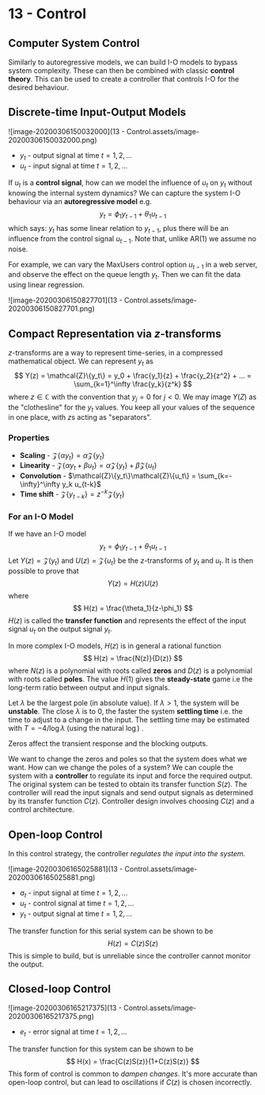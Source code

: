 # 13 - Control

## Computer System Control

Similarly to autoregressive models, we can build I-O models to bypass system complexity. These can then be combined with classic **control theory**. This can be used to create a controller that controls I-O for the desired behaviour.

## Discrete-time Input-Output Models

![image-20200306150032000](13 - Control.assets/image-20200306150032000.png)

- $y_t$ - output signal at time $t=1,2,...$
- $u_t$ - input signal at time $t = 1,2,...$

If $u_t$ is a **control signal**, how can we model the influence of $u_t$ on $y_t$ without knowing the internal system dynamics? We can capture the system I-O behaviour via an **autoregressive model** e.g.
$$
y_t = \phi_1 y_{t-1} + \theta_1 u_{t-1}
$$
which says: $y_t$ has some linear relation to $y_{t-1}$, plus there will be an influence from the control signal $u_{t-1}$. Note that, unlike AR(1) we assume no noise.

For example, we can vary the MaxUsers control option $u_{t-1}$ in a web server, and observe the effect on the queue length $y_t$. Then we can fit the data using linear regression.

![image-20200306150827701](13 - Control.assets/image-20200306150827701.png)

## Compact Representation via $z$-transforms

$z$-transforms are a way to represent time-series, in a compressed mathematical object. We can represent $y_t$ as 
$$
Y(z) = \mathcal{Z}\{y_t\} = y_0 + \frac{y_1}{z} + \frac{y_2}{z^2} + ... = \sum_{k=1}^\infty \frac{y_k}{z^k}
$$
where $z \in \mathbb{C}$ with the convention that $y_j = 0$ for $j < 0$. We may image $Y(Z)$ as the "clothesline" for the $y_t$ values. You keep all your values of the sequence in one place, with $z$s acting as "separators".

### Properties

- **Scaling** - $\mathcal{Z}\{\alpha y_t\} = \alpha \mathcal{Z}\{y_t\}$
- **Linearity** - $\mathcal{Z}\{\alpha y_t + \beta u_t\} = \alpha \mathcal{Z}\{y_t\} + \beta \mathcal{Z}\{u_t\}$
- **Convolution** - $\mathcal{Z}\{y_t\}\mathcal{Z}\{u_t\} = \sum_{k=-\infty}^\infty y_k u_{t-k}$
- **Time shift** - $\mathcal{Z}\{y_{t-k}\} = z^{-k}\mathcal{Z}\{y_t\}$

### For an I-O Model

If we have an I-O model
$$
y_t = \phi_1 y_{t-1} + \theta_1 u_{t-1}
$$
Let $Y(z) = \mathcal{Z}(y_t)$ and $U(z) = \mathcal{Z}\{u_t\}$  be the $z$-transforms of $y_t$ and $u_t$. It is then possible to prove that 
$$
Y(z) = H(z) U(z) 
$$
where 
$$
H(z) = \frac{\theta_1}{z-\phi_1}
$$
$H(z)$ is called the **transfer function** and represents the effect of the input signal $u_t$ on the output signal $y_t$.

In more complex I-O models, $H(z)$ is in general a rational function
$$
H(z) = \frac{N(z)}{D(z)}
$$
where $N(z)$ is a polynomial with roots called **zeros** and $D(z)$ is a polynomial with roots called **poles**. The value $H(1)$ gives the **steady-state** game i.e the long-term ratio between output and input signals. 

Let $\lambda$ be the largest pole (in absolute value). If $\lambda > 1$, the system will be **unstable**. The close $\lambda$ is to 0, the faster the system **settling time** i.e. the time to adjust to a change in the input. The settling time may be estimated with $T=-4/\log\lambda$ (using the natural $\log$)	.

Zeros affect the transient response and the blocking outputs.

We want to change the zeros and poles so that the system does what we want. How can we change the poles of a system? We can couple the system with a **controller** to regulate its input and force the required output. The original system can be tested to obtain its transfer function $S(z)$. The controller will read the input signals and send output signals as determined by its transfer function $C(z)$. Controller design involves choosing $C(z)$ and a control architecture.

## Open-loop Control

In this control strategy, the controller *regulates the input into the system.*

![image-20200306165025881](13 - Control.assets/image-20200306165025881.png)

- $a_t$ - input signal at time $t=1,2,...$
- $u_t$ - control signal at time $t=1,2,...$
- $y_t$ - output signal at time $t=1,2,...$

The transfer function for this serial system can be shown to be 
$$
H(z) = C(z)S(z)
$$
This is simple to build, but is unreliable since the controller cannot monitor the output.

## Closed-loop Control

![image-20200306165217375](13 - Control.assets/image-20200306165217375.png)

- $e_t$ - error signal at time $t=1,2,...$

The transfer function for this system can be shown to be
$$
H(x) = \frac{C(z)S(z)}{1+C(z)S(z)}
$$
This form of control is common to *dampen changes*. It's more accurate than open-loop control, but can lead to oscillations if $C(z)$ is chosen incorrectly.